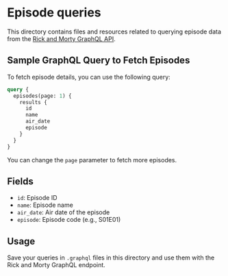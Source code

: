 # Episode queries

This directory contains files and resources related to querying episode data from the [Rick and Morty GraphQL API](https://rickandmortyapi.com/graphql).

## Sample GraphQL Query to Fetch Episodes

To fetch episode details, you can use the following query:

```graphql
query {
  episodes(page: 1) {
    results {
      id
      name
      air_date
      episode
    }
  }
}
```

You can change the `page` parameter to fetch more episodes.

## Fields

- `id`: Episode ID
- `name`: Episode name
- `air_date`: Air date of the episode
- `episode`: Episode code (e.g., S01E01)

## Usage

Save your queries in `.graphql` files in this directory and use them with the Rick and Morty GraphQL endpoint.
